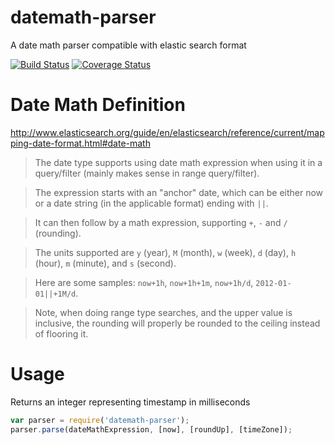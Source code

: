 # datemath-parser
A date math parser compatible with elastic search format

[![Build Status](https://travis-ci.org/randing89/datemath-parser.svg)](https://travis-ci.org/randing89/datemath-parser)
[![Coverage Status](https://coveralls.io/repos/randing89/datemath-parser/badge.svg)](https://coveralls.io/r/randing89/datemath-parser)

# Date Math Definition
http://www.elasticsearch.org/guide/en/elasticsearch/reference/current/mapping-date-format.html#date-math

> The date type supports using date math expression when using it in a query/filter (mainly makes sense in range query/filter).

> The expression starts with an "anchor" date, which can be either now or a date string (in the applicable format) ending with `||`.

> It can then follow by a math expression, supporting `+`, `-` and `/` (rounding).

> The units supported are `y` (year), `M` (month), `w` (week), `d` (day), `h` (hour), `m` (minute), and `s` (second).

> Here are some samples: `now+1h`, `now+1h+1m`, `now+1h/d`, `2012-01-01||+1M/d`.

> Note, when doing range type searches, and the upper value is inclusive, the rounding will properly be rounded to the ceiling instead of flooring it.


# Usage
Returns an integer representing timestamp in milliseconds
```javascript
var parser = require('datemath-parser');
parser.parse(dateMathExpression, [now], [roundUp], [timeZone]);
```
